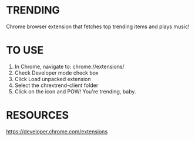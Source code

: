 # TRENDING
Chrome browser extension that fetches top trending items and plays music!

# TO USE
1. In Chrome, navigate to: chrome://extensions/
2. Check Developer mode check box
3. Click Load unpacked extension
4. Select the chrextrend-client folder
5. Click on the icon and POW! You're trending, baby.

# RESOURCES
https://developer.chrome.com/extensions
